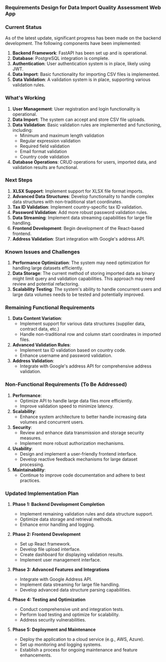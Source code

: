 ### Requirements Design for Data Import Quality Assessment Web App

### Current Status

As of the latest update, significant progress has been made on the backend development. The following components have been implemented:

1. **Backend Framework**: FastAPI has been set up and is operational.
2. **Database**: PostgreSQL integration is complete.
3. **Authentication**: User authentication system is in place, likely using JWT.
4. **Data Import**: Basic functionality for importing CSV files is implemented.
5. **Data Validation**: A validation system is in place, supporting various validation rules.

### What's Working

1. **User Management**: User registration and login functionality is operational.
2. **Data Import**: The system can accept and store CSV file uploads.
3. **Data Validation**: Basic validation rules are implemented and functioning, including:
   - Minimum and maximum length validation
   - Regular expression validation
   - Required field validation
   - Email format validation
   - Country code validation
4. **Database Operations**: CRUD operations for users, imported data, and validation results are functional.

### Next Steps

1. **XLSX Support**: Implement support for XLSX file format imports.
2. **Advanced Data Structures**: Develop functionality to handle complex data structures with non-traditional start coordinates.
3. **Tax ID Validation**: Implement country-specific tax ID validation.
4. **Password Validation**: Add more robust password validation rules.
5. **Data Streaming**: Implement data streaming capabilities for large file handling.
6. **Frontend Development**: Begin development of the React-based frontend.
7. **Address Validation**: Start integration with Google's address API.

### Known Issues and Challenges

1. **Performance Optimization**: The system may need optimization for handling large datasets efficiently.
2. **Data Storage**: The current method of storing imported data as binary might limit query and validation capabilities. This approach may need review and potential refactoring.
3. **Scalability Testing**: The system's ability to handle concurrent users and large data volumes needs to be tested and potentially improved.

### Remaining Functional Requirements

1. **Data Content Variation**: 
   - Implement support for various data structures (supplier data, contract data, etc.)
   - Handle non-traditional row and column start coordinates in imported files.
2. **Advanced Validation Rules**:
   - Implement tax ID validation based on country code.
   - Enhance username and password validation.
3. **Address Validation**: 
   - Integrate with Google's address API for comprehensive address validation.

### Non-Functional Requirements (To Be Addressed)

1. **Performance**: 
   - Optimize API to handle large data files more efficiently.
   - Improve validation speed to minimize latency.
2. **Scalability**: 
   - Enhance system architecture to better handle increasing data volumes and concurrent users.
3. **Security**: 
   - Review and enhance data transmission and storage security measures.
   - Implement more robust authorization mechanisms.
4. **Usability**: 
   - Design and implement a user-friendly frontend interface.
   - Develop reactive feedback mechanisms for large dataset processing.
5. **Maintainability**: 
   - Continue to improve code documentation and adhere to best practices.

### Updated Implementation Plan

1. **Phase 1: Backend Development Completion**
   - Implement remaining validation rules and data structure support.
   - Optimize data storage and retrieval methods.
   - Enhance error handling and logging.

2. **Phase 2: Frontend Development**
   - Set up React framework.
   - Develop file upload interface.
   - Create dashboard for displaying validation results.
   - Implement user management interface.

3. **Phase 3: Advanced Features and Integrations**
   - Integrate with Google Address API.
   - Implement data streaming for large file handling.
   - Develop advanced data structure parsing capabilities.

4. **Phase 4: Testing and Optimization**
   - Conduct comprehensive unit and integration tests.
   - Perform load testing and optimize for scalability.
   - Address security vulnerabilities.

5. **Phase 5: Deployment and Maintenance**
   - Deploy the application to a cloud service (e.g., AWS, Azure).
   - Set up monitoring and logging systems.
   - Establish a process for ongoing maintenance and feature enhancements.